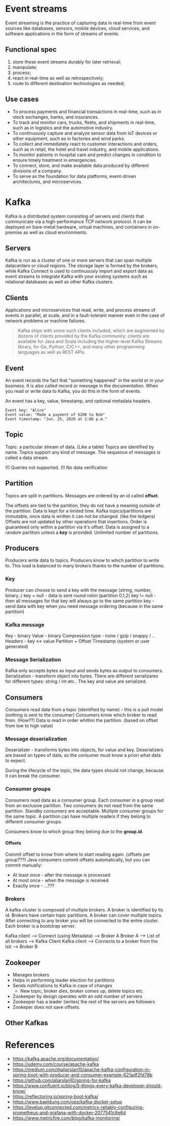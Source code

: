 # Event streams

Event streaming is the practice of capturing data in real-time from event sources like databases, sensors, mobile devices, cloud services, and software applications in the form of streams of events.

## Functional spec

1. store these event streams durably for later retrieval; 
2. manipulate;
3. process;
4. react in real-time as well as retrospectively; 
5. route to different destination technologies as needed; 

## Use cases

* To process payments and financial transactions in real-time, such as in stock exchanges, banks, and insurances.
* To track and monitor cars, trucks, fleets, and shipments in real-time, such as in logistics and the automotive industry.
* To continuously capture and analyze sensor data from IoT devices or other equipment, such as in factories and wind parks.
* To collect and immediately react to customer interactions and orders, such as in retail, the hotel and travel industry, and mobile applications.
* To monitor patients in hospital care and predict changes in condition to ensure timely treatment in emergencies.
* To connect, store, and make available data produced by different divisions of a company.
* To serve as the foundation for data platforms, event-driven architectures, and microservices.

# Kafka

Kafka is a distributed system consisting of servers and clients that communicate via a high-performance TCP network protocol. It can be deployed on bare-metal hardware, virtual machines, and containers in on-premise as well as cloud environments.

## Servers
Kafka is run as a cluster of one or more servers that can span multiple datacenters or cloud regions. 
The storage layer is formed by the brokers, while Kafka Connect is used to continuously import and export data as event streams to integrate Kafka with your existing systems such as relational databases as well as other Kafka clusters. 

## Clients
Applications and microservices that read, write, and process streams of events in parallel, at scale, and in a fault-tolerant manner even in the case of network problems or machine failures. 

> Kafka ships with some such clients included, which are augmented by dozens of clients provided by the Kafka community: clients are available for Java and Scala including the higher-level Kafka Streams library, for Go, Python, C/C++, and many other programming languages as well as REST APIs.

## Event 

An event records the fact that "something happened" in the world or in your business. It is also called record or message in the documentation. When you read or write data to Kafka, you do this in the form of events. 

An event has a key, value, timestamp, and optional metadata headers.

```
Event key: "Alice"
Event value: "Made a payment of $200 to Bob"
Event timestamp: "Jun. 25, 2020 at 2:06 p.m."
```

## Topic

Topic: a particular stream of data. (Like a table)
Topics are identified by name. Topics support any kind of message. 
The sequence of messages is called a data stream.

(!) Queries not supported.
(!) No data verification

## Partition
Topics are split in partitions.
Messages are ordered by an id called **offset**.

The offsets are tied to the partition, they do not have a meaning outside of the partition.
Data is kept for a limited time.
Kafka topics/partitions are immutable, once data is written it can not be changed. (like the ledgers) 
Offsets are not updated by other operations that insertions. 
Order is guaranteed only within a partition via it's offset. 
Data is assigned to a random partition unless a **key** is provided.
Unlimited number of partitions.

## Producers
Producers write data to topics.
Producers know to which partition to write to.
This load is balanced to many brokers thanks to the number of partitions.

### Key
Producer can choose to send a key with the message (string, number, binary..)
key = null - data is sent round robin (partition 0,1,2)
key != null - then all messages for that key will always go to the same partition
key - send data with key when you need message ordering (because in the same partition)

### Kafka message 
Key - binary 
Value - binary
Compression type - none / gzip / snappy / ..
Headers - key <-> value
Partition + Offset 
Timestamp (system or user generated)

### Message Serialization 

Kafka only accepts bytes as input and sends bytes as output to consumers.
Serialization - transform object into bytes. 
There are different serializares for different types: string / int etc..
The key and value are serialized. 

## Consumers

Consumers read data from a topic (identified by name) - this is a pull model (nothing is sent to the consumer)
Consumers know which broker to read from. (How??)
Data is read in order whithin the partition. (based on offset from low to high value)

### Message deserialization

Deserializer - transforms bytes into objects, for value and key. 
Deserializers are based on types of data, so the consumer must know a priori what data to expect.

During the lifecycle of the topic, the data types should not change, because it can break the consumer.

### Consumer groups

Consumers read data as a consumer group.
Each consumer in a group read from an exclusive partition.
Two consumers do not read from the same partition.
Standby consumers are acceptable.
Multiple consumer groups for the same topic. 
A partition can have multiple readers if they belong to different consumer groups.

Consumers know to which group they belong due to the **group.id**.

#### Offsets

Commit offset to know from where to start reading again. (offsets per group???) 
Java consumers commit offsets automatically, but you can commit manually:
- At least once - after the message is processed
- At most once - when the message is received 
- Exactly once - ...???

### Brokers

A kafka cluster is composed of multiple brokers.
A broker is identified by its id.
Brokers have certain topic partitions. A broker can cover multiple topics.
After connecting to any broker you will be connected to the entire cluster.
Each broker is a bootstrap server.

Kafka client --> Connect (using Metadata)           --> Broker A
Broker A     --> List of all brokers                --> Kafka Client
Kafka client --> Connects to a broker from the lsit --> Broker B 

## Zookeeper
- Manages brokers
- Helps in performing leader election for partitions
- Sends notifications to Kafka in case of changes
  - New topic, broker dies, broker comes up, delete topics etc.
- Zookeeper by design operates with an odd number of servers
- Zookeeper has a leader (writes) the rest of the servers are followers
- Zookeper does not save offsets. 

## Other Kafkas

# References

- https://kafka.apache.org/documentation/
- https://udemy.com/course/apache-kafka
- https://medium.com/@aliarslan10/apache-kafka-configuration-in-spring-boot-with-producer-and-consumer-example-621adf2fd78b
- https://github.com/aliarslan10/spring-for-kafka
- https://www.confluent.io/blog/5-things-every-kafka-developer-should-know/
- https://reflectoring.io/spring-boot-kafka/
- https://www.baeldung.com/ops/kafka-docker-setup
- https://levelup.gitconnected.com/metrics-reliably-configuring-prometheus-and-grafana-with-docker-2077541c8e6d
- https://www.metricfire.com/blog/kafka-monitoring/